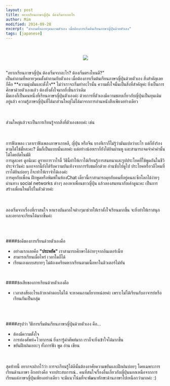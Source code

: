 ```yaml
---
layout: post
title: อยากเรียนภาษาญี่ปุ่น ต้องเริ่มจากอะไร
author: Mim
modified: 2014-09-28
excerpt: "คำถามที่หลายๆคนถามตัวเอง เมื่อต้องการเริ่มต้นเรียนภาษาญี่ปุ่นด้วยตัวเอง"
tags: [japanese]
---
```


<br><center>
<img src="http://i736.photobucket.com/albums/xx9/Cutieberries/3945653591_f7fc89d6d2_large_zps14a9ccab.jpg?t=1411854029">
</center>

<br>
"อยากเรียนภาษาญี่ปุ่น ต้องเริ่มจากอะไร? ต้องเริ่มตรงไหนดี?"

<br>
เป็นคำถามที่หลายๆคนตั้งตำถามกับตัวเอง เมื่อต้องการเริ่มต้นเรียนภาษาญี่ปุ่นด้วยตัวเอง สิ่งสำคัญเลยก็คือ **ความมุ่งมั่นและตั้งใจ** ไม่ว่าเราจะเริ่มทำอะไรนั้น ความตั้งใจนั้นเป็นสิ่งที่สำคัญค่ะ ยิ่งเป็นการศึกษาด้วยตัวเองแล้ว ต้องยิ่งตั้งใจมากยิ่งขึ้นกว่าเดิม

<br>
มิ้มเองก็เป็นคนหนึ่งที่เรียนภาษาญี่ปุ่นตัวเองค่ะ ด้วยการที่ตัวเองมีความชอบเกี่ยวกับญี่ปุ่นเป็นทุนเดิมอยู่แล้ว ความรู้ภาษาญี่ปุ่นที่ได้มาส่วนใหญ่ไม่ได้มาจากการอ่านหนังสือเพียงอย่างเดียว 


<br><br>
ส่วนใหญ่แล้วจะเป็นการเรียนรู้จากสิ่งที่ตัวเองชอบค่ะ เช่น 
<br><br>

<br>
การฟังเพลง เวลาเราฟังเพลงภาษาเกาหลี, ญี่ปุ่น หรือจีน บางทีเราก็ไม่รู้ว่ามันแปลว่าอะไร แต่ก็ยังร้องตามได้ใช่มั้ยละคะ? มิ้มก็เป็นแบบนั้นเลยค่ะ แต่อย่างน้อยเราก็ยังได้ยินผ่านหู และสามารถจดจำคำคำนั้นได้โดยอัตโนมัติ 

<br>
การดูละคร ดูอนิเมะ ดูรายการวาไรตี้ วิธีนี้ทำให้เราได้เรียนรู้การสนทนาและรูปประโยคที่ใช้พูดกันในชีวิประจำวันค่ะ นอกจากนี้ยังได้รับความบันเทิงจากการรับชมอีกด้วย อ่านซับไปดูไป ประโยคหรือวลีไหนที่เราได้ยินบ่อยๆ ก็จะทำให้เราจำได้เองค่ะ

<br>
การคุยกับเพื่อน ฝึกพูดหรือพิมพ์ในห้องChat เดี๋ยวนี้เราสามารถคุยกับคนที่อยู่คนละซีกโลกได้ง่ายๆผ่านทาง social networks ต่างๆ ลองหาเพื่อนชาวญี่ปุ่น แล้วลองสนทนากับเค้าดูนะคะ เป็นการสร้างเพื่อนใหม่ไปในตัวด้วยค่ะ


<br><br>
ลองเริ่มจากเรื่องที่เราสนใจ หาแรงบันดาลใจต่างๆมาช่วยให้เราตั้งใจเรียนมากขึ้น 
จะยิ่งทำให้เราสนุกและอยากจะเรียนได้มากขึ้นค่ะ

<br><br>

####ข้อดีของการเรียนด้วยตัวเองคือ 
- อย่างแรกเลยคือ **"ประหยัด"** เราสามารถศึกษาได้ง่ายๆจากอินเตอร์เน็ท 
- สามารถเรียนเมื่อไหร่ เวลาใดก็ได้
- เรียนเองแบบสบายๆ ไม่ต้องเครียดหากเรียนตามเนื้อหาในติวเตอร์ไม่ทัน 

<br>

####ข้อเสียของการเรียนด้วยตัวเองคือ
- เวลาสงสัยอะไรแล้วหาคำตอบไม่ได้ จะหาคนถามก็ยากหน่อยค่ะ เพราะไม่ได้เรียนกับอาจารย์หรือเรียนกันเป็นกลุ่ม


<br><br>

####สรุปว่า วิธีการเริ่มต้นเรียนภาษาญี่ปุ่นด้วยตัวเอง คือ... 
- ต้องมีความตั้งใจ 
- การท่องศัพท์+ไวยากรณ์ ยิ่งเรารู้คำศัพท์มาก เราก็จะยิ่งเข้าใจได้มากขึ้น
- ขยันฝึกฝนเยอะๆ ทั้งการฟัง พูด อ่าน เขียน

<br>

<br>
สุดท้ายนี้ อยากจะฝากไว้ว่า การจะเรียนรู้ได้ดีนั้นต้องอาศัยความขยันและฝึกฝนบ่อยๆ โดยเฉพาะการเรียนด้านภาษา  อีกอย่างคือ จากประสบการณ์.. คนที่สนใจเรื่องอื่นเกี่ยวกับญี่ปุ่นนอกเหนือจากการเรียนแต่ภาษาญี่ปุ่นเพียงอย่างเดียว  จะมีแนวโน้มที่จะพัฒนาทักษะด้านภาษาไปเหนือกว่ามากค่ะ :)
